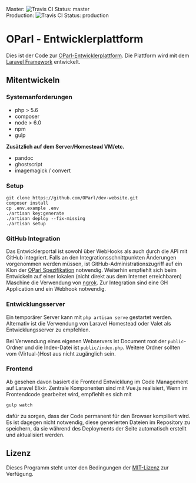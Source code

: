 Master: ![Travis CI Status: master](https://travis-ci.org/OParl/dev-website.svg?branch=master)<br />
Production: ![Travis CI Status: production](https://travis-ci.org/OParl/dev-website.svg?branch=production)

# OParl - Entwicklerplattform

Dies ist der Code zur [OParl-Entwicklerplattform](https://dev.oparl.org).
Die Plattform wird mit dem [Laravel Framework](https://laravel.com) entwickelt.  

## Mitentwickeln

### Systemanforderungen

- php > 5.6
- composer
- node > 6.0
- npm
- gulp

**Zusätzlich auf dem Server/Homestead VM/etc.**

- pandoc
- ghostscript
- imagemagick / convert

### Setup

```
git clone https://github.com/OParl/dev-website.git
composer install
cp .env.example .env
./artisan key:generate
./artisan deploy --fix-missing
./artisan setup
```

### GitHub Integration

Das Entwicklerportal ist sowohl über WebHooks als auch durch die API mit GitHub
integriert. Falls an den Integrationsschnittpunkten Änderungen vorgenommen werden
müssen, ist GitHub-Administrationszugriff auf ein Klon der
[OParl Spezifikation](OParl/spec) notwendig. Weiterhin empfiehlt sich beim Entwickeln
auf einer lokalen (nicht direkt aus dem Internet erreichbaren) Maschine die Verwendung
von [ngrok](https://ngrok.com/). Zur Integration sind eine GH Application und ein Webhook notwendig.

### Entwicklungsserver

Ein temporärer Server kann mit `php artisan serve` gestartet werden. Alternativ ist
die Verwendung von Laravel Homestead oder Valet als Entwicklungsserver zu empfehlen.

Bei Verwendung eines eigenen Webservers ist Document root der `public`-Ordner und die
Index-Datei ist `public/index.php`. Weitere Ordner sollten vom (Virtual-)Host aus nicht
zugänglich sein.

### Frontend

Ab gesehen davon basiert die Frontend Entwicklung im Code Management auf Laravel Elixir.
Zentrale Komponenten sind mit Vue.js realisiert, Wenn im Frontendcode gearbeitet wird,
empfiehlt es sich mit

```
gulp watch
```

dafür zu sorgen, dass der Code permanent für den Browser kompiliert wird. Es ist dagegen
nicht notwendig, diese generierten Dateien im Repository zu speichern, da sie während des
Deployments der Seite automatisch erstellt und aktualisiert werden.

## Lizenz

Dieses Programm steht unter den Bedingungen der [MIT-Lizenz](https://opensource.org/licenses/MIT)
zur Verfügung.
